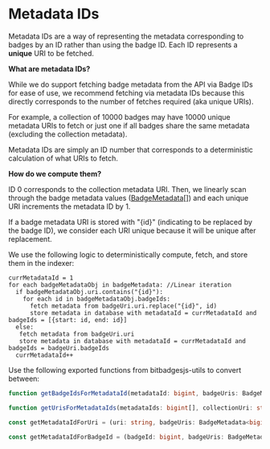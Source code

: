 # Metadata IDs

Metadata IDs are a way of representing the metadata corresponding to badges by an ID rather than using the badge ID. Each ID represents a **unique** URI to be fetched.&#x20;

**What are metadata IDs?**

While we do support fetching badge metadata from the API via Badge IDs for ease of use, we recommend fetching via metadata IDs because this directly corresponds to the number of fetches required (aka unique URIs).

For example, a collection of 10000 badges may have 10000 unique metadata URIs to fetch or just one if all badges share the same metadata (excluding the collection metadata).

Metadata IDs are simply an ID number that corresponds to a deterministic calculation of what URIs to fetch.&#x20;

**How do we compute them?**

ID 0 corresponds to the collection metadata URI. Then, we linearly scan through the badge metadata values ([BadgeMetadata](https://bitbadges.github.io/bitbadgesjs/packages/proto/docs/interfaces/BadgeMetadata.html)\[]) and each unique URI increments the metadata ID by 1.&#x20;

If a badge metadata URI is stored with "{id}" (indicating to be replaced by the badge ID), we consider each URI unique because it will be unique after replacement.

We use the following logic to deterministically compute, fetch, and store them in the indexer:

```
currMetadataId = 1
for each badgeMetadataObj in badgeMetadata: //Linear iteration
  if badgeMetadataObj.uri.contains("{id}"):
    for each id in badgeMetadataObj.badgeIds:
      fetch metadata from badgeUri.uri.replace("{id}", id)
      store metadata in database with metadataId = currMetadataId and badgeIds = [{start: id, end: id}]
  else:
   fetch metadata from badgeUri.uri
   store metadata in database with metadataId = currMetadataId and badgeIds = badgeUri.badgeIds
  currMetadataId++
```





Use the following exported functions from bitbadgesjs-utils to convert between:

```typescript
function getBadgeIdsForMetadataId(metadataId: bigint, badgeUris: BadgeMetadata<bigint>[])
```

```typescript
function getUrisForMetadataIds(metadataIds: bigint[], collectionUri: string, badgeUris: BadgeMetadata<bigint>[])
```

```typescript
const getMetadataIdForUri = (uri: string, badgeUris: BadgeMetadata<bigint>[])
```

```typescript
const getMetadataIdForBadgeId = (badgeId: bigint, badgeUris: BadgeMetadata<bigint>[])
```
